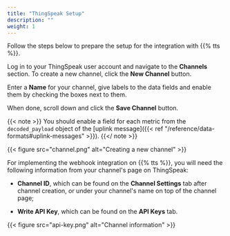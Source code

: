 ```yaml
---
title: "ThingSpeak Setup"
description: ""
weight: 1
---
```


Follow the steps below to prepare the setup for the integration with {{% tts %}}.

<!--more-->

Log in to your ThingSpeak user account and navigate to the **Channels** section. To create a new channel, click the **New Channel** button.

Enter a **Name** for your channel, give labels to the data fields and enable them by checking the boxes next to them. 

When done, scroll down and click the **Save Channel** button.

{{< note >}} You should enable a field for each metric from the `decoded_payload` object of the [uplink message]({{< ref "/reference/data-formats#uplink-messages" >}}). {{</ note >}}

{{< figure src="channel.png" alt="Creating a new channel" >}}

For implementing the webhook integration on {{% tts %}}, you will need the following information from your channel's page on ThingSpeak:

- **Channel ID**, which can be found on the **Channel Settings** tab after channel creation, or under your channel's name on top of the channel page;

- **Write API Key**, which can be found on the **API Keys** tab.

{{< figure src="api-key.png" alt="Channel information" >}}
